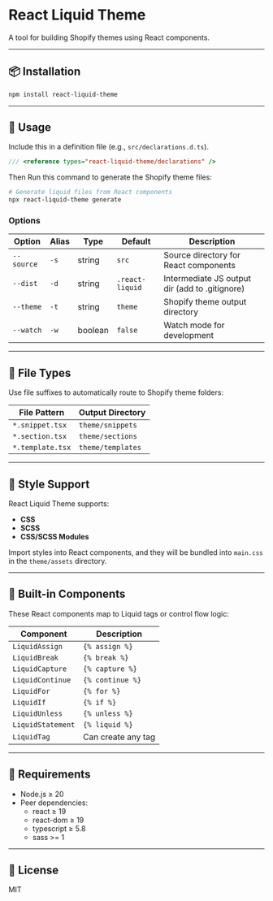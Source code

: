 # React Liquid Theme

A tool for building Shopify themes using React components.

---

## 📦 Installation

```bash
npm install react-liquid-theme
```

---

## 🚀 Usage

Include this in a definition file (e.g., `src/declarations.d.ts`).

```ts
/// <reference types="react-liquid-theme/declarations" />
```

Then Run this command to generate the Shopify theme files:

```bash
# Generate liquid files from React components
npx react-liquid-theme generate
```

### Options

| Option     | Alias | Type    | Default         | Description                                    |
| ---------- | ----- | ------- | --------------- | ---------------------------------------------- |
| `--source` | `-s`  | string  | `src`           | Source directory for React components          |
| `--dist`   | `-d`  | string  | `.react-liquid` | Intermediate JS output dir (add to .gitignore) |
| `--theme`  | `-t`  | string  | `theme`         | Shopify theme output directory                 |
| `--watch`  | `-w`  | boolean | `false`         | Watch mode for development                     |

---

## 📁 File Types

Use file suffixes to automatically route to Shopify theme folders:

| File Pattern     | Output Directory  |
| ---------------- | ----------------- |
| `*.snippet.tsx`  | `theme/snippets`  |
| `*.section.tsx`  | `theme/sections`  |
| `*.template.tsx` | `theme/templates` |

---

## 🎨 Style Support

React Liquid Theme supports:

- **CSS**
- **SCSS**
- **CSS/SCSS Modules**

Import styles into React components, and they will be bundled into `main.css` in the `theme/assets` directory.

---

## 🧹 Built-in Components

These React components map to Liquid tags or control flow logic:

| Component         | Description        |
| ----------------- | ------------------ |
| `LiquidAssign`    | `{% assign %}`     |
| `LiquidBreak`     | `{% break %}`      |
| `LiquidCapture`   | `{% capture %}`    |
| `LiquidContinue`  | `{% continue %}`   |
| `LiquidFor`       | `{% for %}`        |
| `LiquidIf`        | `{% if %}`         |
| `LiquidUnless`    | `{% unless %}`     |
| `LiquidStatement` | `{% liquid %}`     |
| `LiquidTag`       | Can create any tag |

---

## 🧪 Requirements

- Node.js ≥ 20
- Peer dependencies:
  - react ≥ 19
  - react-dom ≥ 19
  - typescript ≥ 5.8
  - sass >= 1

---

## 📝 License

MIT
